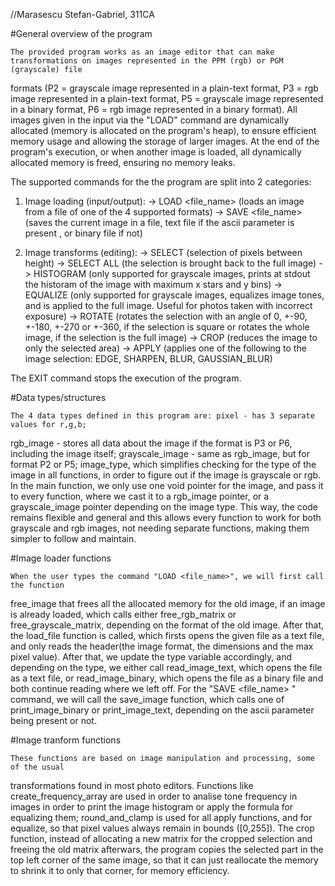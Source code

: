 //Marasescu Stefan-Gabriel, 311CA

#General overview of the program

	The provided program works as an image editor that can make transformations on images represented in the PPM (rgb) or PGM (grayscale) file
formats (P2 = grayscale image represented in a plain-text format, P3 = rgb image represented in a plain-text format, P5 = grayscale image
represented in a binary format, P6 = rgb image represented in a binary format). All images given in the input via the "LOAD" command are
dynamically allocated (memory is allocated on the program's heap), to ensure efficient memory usage and allowing the storage of larger images.
At the end of the program's execution, or when another image is loaded, all dynamically allocated memory is freed, ensuring no memory leaks.

The supported commands for the the program are split into 2 categories:

1) Image loading (input/output):
-> LOAD <file_name> (loads an image from a file of one of the 4 supported formats) 
-> SAVE <file_name> <ascii> (saves the current image in a file, text file if the ascii parameter is present
, or binary file if not)

2) Image transforms (editing):
-> SELECT <x1> <y1> <x2> <y2> (selection of pixels between height) 
-> SELECT ALL (the selection is brought back to the full image)
-> HISTOGRAM <x> <y> (only supported for grayscale images,
prints at stdout the historam of the image with maximum x stars and y bins)
-> EQUALIZE (only supported for grayscale images, equalizes image tones,
and is applied to the full image. Useful for photos taken with incorrect exposure)
-> ROTATE <angle> (rotates the selection with an angle of 0, +-90, +-180, +-270 or
+-360, if the selection is square or rotates the whole image, if the selection is the full image)
-> CROP (reduces the image to only the selected area)
-> APPLY <parameter> (applies one of the following <parameter> to the image selection:
EDGE, SHARPEN, BLUR, GAUSSIAN_BLUR)

The EXIT command stops the execution of the program.

#Data types/structures

	The 4 data types defined in this program are: pixel - has 3 separate values for r,g,b;
rgb_image - stores all data about the image if the format is P3 or P6, including the image
itself; grayscale_image - same as rgb_image, but for format P2 or P5; image_type, which
simplifies checking for the type of the image in all functions, in order to figure out
if the image is grayscale or rgb.
	In the main function, we only use one void pointer for the image, and
pass it to every function, where we cast it to a rgb_image pointer, or a grayscale_image
pointer depending on the image type. This way, the code remains flexible and general and this allows
every function to work for both grayscale and rgb images, not needing separate functions, making them
simpler to follow and maintain.

#Image loader functions

	When the user types the command "LOAD <file_name>", we will first call the function
free_image that frees all the allocated memory for the old image, if an image is already
loaded, which calls either free_rgb_matrix or free_grayscale_matrix, depending on the format
of the old image. After that, the load_file function is called, which firsts opens the given
file as a text file, and only reads the header(the image format, the dimensions and the max
pixel value). After that, we update the type variable accordingly, and depending on the
type, we either call read_image_text, which opens the file as a text file, or read_image_binary,
which opens the file as a binary file and both continue reading where we left off.
	For the "SAVE <file_name> <ascii>" command, we will call the save_image function, which calls
one of print_image_binary or print_image_text, depending on the ascii parameter being present or not.

#Image tranform functions

	These functions are based on image manipulation and processing, some of the usual
transformations found in most photo editors. Functions like create_frequency_array
are used in order to analise tone frequency in images in order to print the image histogram
or apply the formula for equalizing them; round_and_clamp is used for all apply functions,
and for equalize, so that pixel values always remain in bounds ([0,255]). The crop function,
instead of allocating a new matrix for the cropped selection and freeing the old matrix afterwars,
the program copies the selected part in the top left corner of the same image, so that it can 
just reallocate the memory to shrink it to only that corner, for memory efficiency.
